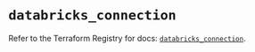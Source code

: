 # `databricks_connection`

Refer to the Terraform Registry for docs: [`databricks_connection`](https://registry.terraform.io/providers/databricks/databricks/1.70.0/docs/resources/connection).
